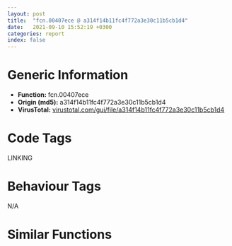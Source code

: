```yaml
---
layout: post
title:  "fcn.00407ece @ a314f14b11fc4f772a3e30c11b5cb1d4"
date:   2021-09-10 15:52:19 +0300
categories: report
index: false
---
```


# Generic Information
- **Function:** fcn.00407ece
- **Origin (md5):** a314f14b11fc4f772a3e30c11b5cb1d4
- **VirusTotal:** [virustotal.com/gui/file/a314f14b11fc4f772a3e30c11b5cb1d4][virustotal_ref]

# Code Tags
<span class="tag" id="LINKING">LINKING</span>


# Behaviour Tags
<span class="bhv-tag" id="na">N/A</span>

# Similar Functions
<script type="text/javascript" src="https://www.gstatic.com/charts/loader.js"></script>
<script type="text/javascript">

    google.charts.load('current', {'packages':['corechart']});
    google.charts.setOnLoadCallback(drawChart);

    function drawChart() {
    var data = new google.visualization.DataTable();
        data.addColumn('number', 'X');
        data.addColumn('number', 'Y');
        data.addColumn({type: 'string', role: 'tooltip', 'p': {'html': true}});
        data.addColumn({'type': 'string', 'role': 'style'});
        
        data.addRows([
    [26.3869686126709, 131.31201171875, '<b><a href="/report/fcn.00407ece@a314f14b11fc4f772a3e30c11b5cb1d4">fcn.00407ece</a><br>@a314f14b11fc4f772a3e30c11b5cb1d4</b><br>', 'point { fill-color: #e0440e; }'],
[-120.50286865234375, 115.39115905761719, '<b><a href="/report/fcn.00407ece@c6d5547a6b11db0106596d8a93b709be">fcn.00407ece</a><br>@c6d5547a6b11db0106596d8a93b709be</b><br>', 'null'],
[-92.59504699707031, -120.96957397460938, '<b><a href="/report/fcn.00407ece@b8b9cf6862b0d68d10750002e5baaf97">fcn.00407ece</a><br>@b8b9cf6862b0d68d10750002e5baaf97</b><br>', 'null'],
[231.38072204589844, -345.3706970214844, '<b><a href="/report/fcn.00407de4@505be53c36227b94e2fcc406f247f6e5">fcn.00407de4</a><br>@505be53c36227b94e2fcc406f247f6e5</b><br>', 'null'],
[-178.09957885742188, -10.903705596923828, '<b><a href="/report/fcn.00407ece@e3d061f479f25b8f541d0905c967999c">fcn.00407ece</a><br>@e3d061f479f25b8f541d0905c967999c</b><br>', 'null'],
[192.6130828857422, -249.50466918945312, '<b><a href="/report/fcn.00407de4@c077742bdc6d4f2c0ca7d0e2a6a94acf">fcn.00407de4</a><br>@c077742bdc6d4f2c0ca7d0e2a6a94acf</b><br>', 'null'],
[-67.2880859375, 300.7607421875, '<b><a href="/report/fcn.00408ffd@f5b8476c36459986b226c45654aeb016">fcn.00408ffd</a><br>@f5b8476c36459986b226c45654aeb016</b><br>', 'null'],
[114.44593811035156, 26.358631134033203, '<b><a href="/report/fcn.00407ece@3d7f25d788af3e7f7707a736ac852465">fcn.00407ece</a><br>@3d7f25d788af3e7f7707a736ac852465</b><br>', 'null'],
[72.26240539550781, -369.76690673828125, '<b><a href="/report/fcn.00407e21@e16f74a2849182d98050864255e902f8">fcn.00407e21</a><br>@e16f74a2849182d98050864255e902f8</b><br>', 'null'],
[43.902889251708984, -92.33688354492188, '<b><a href="/report/fcn.00407ece@146b14fc12cf789043a79d4f548a23bf">fcn.00407ece</a><br>@146b14fc12cf789043a79d4f548a23bf</b><br>', 'null'],
[-36.138214111328125, 10.7485990524292, '<b><a href="/report/fcn.00407ece@3aa98225e51cbcae2d334c8b6b4ed9fd">fcn.00407ece</a><br>@3aa98225e51cbcae2d334c8b6b4ed9fd</b><br>', 'null'],

        ]);

    var options = {
        title: 'Similarity Plot',
        legend: 'none',
        colors: ['#dedbd9', '#e6693e', '#ec8f6e', '#f3b49f', '#f6c7b6'],
        tooltip: {isHtml: true, trigger: 'both'},
        explorer: {
        actions: ["dragToZoom", "rightClickToReset"],
        },
        chartArea: {
        width: '80%',
        height: '80%'
        },
        width: '100%',
        height: '100%'
    };

    var chart = new google.visualization.ScatterChart(document.getElementById('chart_div'));

    chart.draw(data, options);
    }
    
</script>


<div id="chart_div" style="width: 100%px; height: 100%;"></div>

# Disassembled Code
{% highlight nasm %}

push ebx
mov ebx, dword[sym.imp.KERNEL32.dll_LoadLibraryA]
push esi
push edi
push dword[0x476274]
call ebx
push dword[0x476278]
mov esi, dword[sym.imp.KERNEL32.dll_GetProcAddress]
mov edi, eax
push edi
call esi
push dword[0x47627c]
mov dword[0x478338], eax
push edi
call esi
push dword[0x476280]
mov dword[0x47833c], eax
push edi
call esi
push dword[0x476284]
mov dword[0x478340], eax
push edi
call esi
push dword[0x476288]
mov dword[0x478344], eax
push edi
call esi
push dword[0x47628c]
mov dword[0x478348], eax
push edi
call esi
push dword[0x476290]
mov dword[0x47834c], eax
push edi
call esi
push dword[0x476294]
mov dword[0x478350], eax
push edi
call esi
push dword[0x476298]
mov dword[0x478354], eax
push edi
call esi
push dword[0x47629c]
mov dword[0x478358], eax
push edi
call esi
push dword[0x4762a0]
mov dword[0x47835c], eax
push edi
call esi
push dword[0x4762a4]
mov dword[0x478360], eax
push edi
call esi
push dword[0x4762a8]
mov dword[0x478364], eax
push edi
call esi
push dword[0x4762ac]
mov dword[0x478368], eax
push edi
call esi
push dword[0x4762b0]
mov dword[0x47836c], eax
push edi
call esi
push dword[0x4762b4]
mov dword[0x478370], eax
push edi
call esi
push dword[0x4762b8]
mov dword[0x478374], eax
push edi
call esi
push dword[0x4762bc]
mov dword[0x478378], eax
push edi
call esi
push dword[0x4762c0]
mov dword[0x47837c], eax
push edi
call esi
push dword[0x4762c4]
mov dword[0x478380], eax
push edi
call esi
push dword[0x4762c8]
mov dword[0x478384], eax
push edi
call esi
push dword[0x476240]
mov dword[0x478388], eax
push edi
call esi
push dword[0x4762cc]
mov dword[0x47838c], eax
push edi
call esi
push dword[0x4762d0]
mov dword[0x478390], eax
push edi
call esi
push dword[0x4762d4]
mov dword[0x478394], eax
push edi
call esi
push dword[0x4762d8]
mov dword[0x478398], eax
push edi
call esi
push dword[0x4762dc]
mov dword[0x47839c], eax
push edi
call esi
push dword[0x476234]
mov dword[0x4783a0], eax
push edi
call esi
push dword[0x4762e0]
mov dword[0x4783a4], eax
push edi
call esi
push dword[0x4762e4]
mov dword[0x4783a8], eax
push edi
call esi
push dword[0x4762e8]
mov dword[0x4783ac], eax
push edi
call esi
push dword[0x4762ec]
mov dword[0x4783b0], eax
push edi
call esi
push dword[0x476268]
mov dword[0x4783b4], eax
push edi
call esi
push dword[0x4762f0]
mov dword[0x4783b8], eax
push edi
call esi
push dword[0x4762f4]
mov dword[0x4783bc], eax
push edi
call esi
push dword[0x4762f8]
mov dword[0x4783c0], eax
push edi
call esi
push dword[0x4762fc]
mov dword[0x4783c4], eax
push edi
call esi
push dword[0x476300]
mov dword[0x4783c8], eax
push edi
call esi
push dword[0x476304]
mov dword[0x4783cc], eax
push edi
call esi
push dword[0x476308]
mov dword[0x4783d0], eax
push edi
call esi
push dword[0x47630c]
mov dword[0x4783d4], eax
push edi
call esi
push dword[0x476310]
mov dword[0x4783d8], eax
push edi
call esi
push dword[0x476314]
mov dword[0x4783dc], eax
push edi
call esi
push dword[0x476318]
mov dword[0x4783e0], eax
push edi
call esi
push dword[0x47631c]
mov dword[0x4783e4], eax
push edi
call esi
push dword[0x476320]
mov dword[0x4783e8], eax
push edi
call esi
push dword[0x476324]
mov dword[0x4783ec], eax
push edi
call esi
push dword[0x476328]
mov dword[0x4783f0], eax
push edi
call esi
push dword[0x47632c]
mov dword[0x4783f4], eax
push edi
call esi
push dword[0x476330]
mov dword[0x4783f8], eax
push edi
call esi
push dword[0x476334]
mov dword[0x4783fc], eax
push edi
call esi
push dword[0x476338]
mov dword[0x478400], eax
push edi
call esi
push dword[0x47633c]
mov dword[0x478404], eax
push edi
call esi
push dword[0x476340]
mov dword[0x478408], eax
push edi
call esi
push dword[0x476344]
mov dword[0x47840c], eax
push edi
call esi
push dword[0x476348]
mov dword[0x478410], eax
push edi
call esi
push dword[0x47634c]
mov dword[0x478414], eax
push edi
call esi
push dword[0x476350]
mov dword[0x478418], eax
push edi
call esi
push dword[0x476354]
mov dword[0x47841c], eax
push edi
call esi
push dword[0x476358]
mov dword[0x478420], eax
push edi
call esi
push dword[0x47635c]
mov dword[0x478424], eax
push edi
call esi
push dword[0x476360]
mov dword[0x478428], eax
push edi
call esi
push dword[0x476364]
mov dword[0x47842c], eax
push edi
call esi
push dword[0x476368]
mov dword[0x478430], eax
push edi
call esi
push dword[0x47636c]
mov dword[0x478434], eax
push edi
call esi
push dword[0x476370]
mov dword[0x478438], eax
push edi
call esi
push dword[0x476374]
mov dword[0x47843c], eax
push edi
call esi
push dword[0x476378]
mov dword[0x478440], eax
call ebx
push dword[0x47637c]
mov edi, eax
push edi
call esi
push dword[0x476380]
mov dword[0x478444], eax
push edi
call esi
push dword[0x476384]
mov dword[0x478448], eax
push edi
call esi
push dword[0x476388]
mov dword[0x47844c], eax
push edi
call esi
push dword[0x47638c]
mov dword[0x478450], eax
push edi
call esi
push dword[0x476390]
mov dword[0x478454], eax
push edi
call esi
push dword[0x476394]
mov dword[0x478458], eax
push edi
call esi
push dword[0x476398]
mov dword[0x47845c], eax
push edi
call esi
push dword[0x47639c]
mov dword[0x478460], eax
push edi
call esi
push dword[0x4763a0]
mov dword[0x478464], eax
push edi
call esi
push dword[0x4763a4]
mov dword[0x478468], eax
push edi
call esi
push dword[0x4763a8]
mov dword[0x47846c], eax
push edi
call esi
push dword[0x4763ac]
mov dword[0x478470], eax
push edi
call esi
push dword[0x4763b0]
mov dword[0x478474], eax
push edi
call esi
push dword[0x4763b4]
mov dword[0x478478], eax
push edi
call esi
push dword[0x4763b8]
mov dword[0x47847c], eax
push edi
call esi
push dword[0x4763bc]
mov dword[0x478480], eax
push edi
call esi
push dword[0x4763c0]
mov dword[0x478484], eax
call ebx
push dword[0x4763c4]
mov edi, eax
push edi
call esi
push dword[0x4763c8]
mov dword[0x478488], eax
push edi
call esi
push dword[0x4763cc]
mov dword[0x47848c], eax
push edi
call esi
push dword[0x4763d0]
mov dword[0x478490], eax
push edi
call esi
push dword[0x4763d4]
mov dword[0x478494], eax
push edi
call esi
push dword[0x4763d8]
mov dword[0x478498], eax
push edi
call esi
push dword[0x4763dc]
mov dword[0x47849c], eax
push edi
call esi
push dword[0x4763e0]
mov dword[0x4784a0], eax
push edi
call esi
push dword[0x4763e4]
mov dword[0x4784a4], eax
push edi
call esi
push dword[0x4763e8]
mov dword[0x4784a8], eax
push edi
call esi
push dword[0x4763ec]
mov dword[0x4784ac], eax
push edi
call esi
push dword[0x4763f0]
mov dword[0x4784b0], eax
push edi
call esi
push dword[0x4763f4]
mov dword[0x4784b4], eax
push edi
call esi
push dword[0x4763f8]
mov dword[0x4784b8], eax
push edi
call esi
push dword[0x4763fc]
mov dword[0x4784bc], eax
push edi
call esi
push dword[0x476400]
mov dword[0x4784c0], eax
call ebx
push dword[0x476404]
mov edi, eax
push edi
call esi
push dword[0x476408]
mov dword[0x4784c4], eax
push edi
call esi
push dword[0x47640c]
mov dword[0x4784c8], eax
call ebx
push dword[0x476410]
mov edi, eax
push edi
call esi
push dword[0x476414]
mov dword[0x4784cc], eax
push edi
call esi
push dword[0x476418]
mov dword[0x4784d0], eax
push edi
call esi
push dword[0x47641c]
mov dword[0x4784d4], eax
push edi
call esi
push dword[0x476420]
mov dword[0x4784d8], eax
push edi
call esi
push dword[0x476424]
mov dword[0x4784dc], eax
push edi
call esi
push dword[0x476428]
mov dword[0x4784e0], eax
call ebx
push dword[0x47642c]
mov edi, eax
push edi
call esi
push dword[0x476430]
mov dword[0x4784e4], eax
push edi
call esi
push dword[0x476434]
mov dword[0x4784e8], eax
push edi
call esi
push dword[0x476438]
mov dword[0x4784ec], eax
push edi
call esi
push dword[0x47643c]
mov dword[0x4784f0], eax
call ebx
push dword[0x476440]
mov edi, eax
push edi
call esi
push dword[0x476444]
mov dword[0x4784f4], eax
push edi
call esi
push dword[0x476448]
mov dword[0x4784f8], eax
push edi
call esi
push dword[0x47644c]
mov dword[0x4784fc], eax
push edi
call esi
mov dword[0x478500], eax
push dword[0x476450]
push edi
call esi
push dword[0x476454]
mov dword[0x478504], eax
push edi
call esi
push dword[0x476458]
mov dword[0x478508], eax
call ebx
push dword[0x47645c]
mov edi, eax
push edi
call esi
push dword[0x476460]
mov dword[0x47850c], eax
push edi
call esi
push dword[0x476464]
mov dword[0x478510], eax
push edi
call esi
push dword[0x476468]
mov dword[0x478514], eax
push edi
call esi
push dword[0x47646c]
mov dword[0x478518], eax
push edi
call esi
push dword[0x476470]
mov dword[0x47851c], eax
push edi
call esi
push dword[0x476474]
mov dword[0x478520], eax
push edi
call esi
push dword[0x476478]
mov dword[0x478524], eax
push edi
call esi
push dword[0x47647c]
mov dword[0x478528], eax
push edi
call esi
push dword[0x476480]
mov dword[0x47852c], eax
push edi
call esi
push dword[0x476484]
mov dword[0x478530], eax
push edi
call esi
push dword[0x476488]
mov dword[0x478534], eax
push edi
call esi
push dword[0x47648c]
mov dword[0x478538], eax
push edi
call esi
push dword[0x476490]
mov dword[0x47853c], eax
call ebx
push dword[0x476494]
mov edi, eax
push edi
call esi
push dword[0x476498]
mov dword[0x478540], eax
push edi
call esi
push dword[0x47649c]
mov dword[0x478544], eax
call ebx
push dword[0x4764a0]
mov edi, eax
push edi
call esi
mov dword[0x478548], eax
push dword[0x4764a4]
push edi
call esi
push dword[0x4764a8]
mov dword[0x47854c], eax
push edi
call esi
push dword[0x4764ac]
mov dword[0x478550], eax
push edi
call esi
push dword[0x4764b0]
mov dword[0x478554], eax
push edi
call esi
push dword[0x4764b4]
mov dword[0x478558], eax
push edi
call esi
push dword[0x4764b8]
mov dword[0x47855c], eax
push edi
call esi
push dword[0x4764bc]
mov dword[0x478560], eax
push edi
call esi
push dword[0x4764c0]
mov dword[0x478564], eax
push edi
call esi
push dword[0x4764c4]
mov dword[0x478568], eax
push edi
call esi
push dword[0x4764c8]
mov dword[0x47856c], eax
push edi
call esi
push dword[0x4764cc]
mov dword[0x478570], eax
push edi
call esi
push dword[0x4764d0]
mov dword[0x478574], eax
push edi
call esi
push dword[0x4764d4]
mov dword[0x478578], eax
push edi
call esi
push dword[0x4764d8]
mov dword[0x47857c], eax
push edi
call esi
push dword[0x4764dc]
mov dword[0x478580], eax
push edi
call esi
push dword[0x4764e0]
mov dword[0x478584], eax
push edi
call esi
push dword[0x4764e4]
mov dword[0x478588], eax
push edi
call esi
push dword[0x4764e8]
mov dword[0x47858c], eax
push edi
call esi
push dword[0x4764ec]
mov dword[0x478590], eax
push edi
call esi
push dword[0x4764f0]
mov dword[0x478594], eax
push edi
call esi
push dword[0x4764f4]
mov dword[0x478598], eax
push edi
call esi
push dword[0x4764f8]
mov dword[0x47859c], eax
call ebx
push dword[0x4764fc]
push eax
call esi
pop edi
pop esi
mov dword[0x4785a0], eax
mov eax, 0x478338
pop ebx
ret

{% endhighlight %}

[virustotal_ref]: https://www.virustotal.com/gui/file/a314f14b11fc4f772a3e30c11b5cb1d4